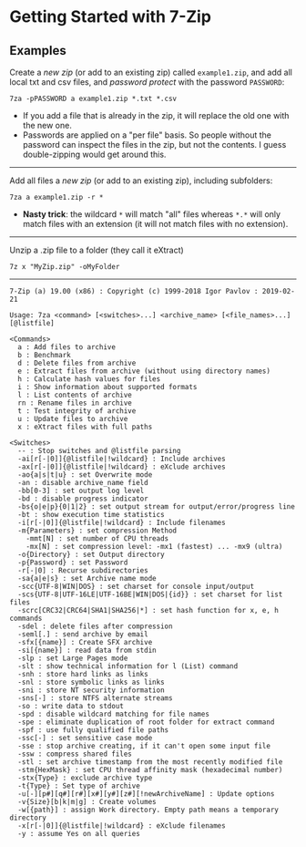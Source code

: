 # Getting Started with 7-Zip


## Examples

Create a *new zip* (or add to an existing zip) called `example1.zip`, and add all local txt and csv files, and *password protect* with the password `PASSWORD`:

	7za -pPASSWORD a example1.zip *.txt *.csv


- If you add a file that is already in the zip, it will replace the old one with the new one.
- Passwords are applied on a "per file" basis. So people without the password can inspect the files in the zip, but not the contents. I guess double-zipping would get around this.

-----


Add all files a *new zip* (or add to an existing zip), including subfolders:


	7za a example1.zip -r *


- **Nasty trick**: the wildcard `*` will match "all" files whereas `*.*` will only match files with an extension (it will not match files with no extension).


-----

Unzip a .zip file to a folder (they call it eXtract)

	7z x "MyZip.zip" -oMyFolder



-----


	7-Zip (a) 19.00 (x86) : Copyright (c) 1999-2018 Igor Pavlov : 2019-02-21

	Usage: 7za <command> [<switches>...] <archive_name> [<file_names>...] [@listfile]

	<Commands>
	  a : Add files to archive
	  b : Benchmark
	  d : Delete files from archive
	  e : Extract files from archive (without using directory names)
	  h : Calculate hash values for files
	  i : Show information about supported formats
	  l : List contents of archive
	  rn : Rename files in archive
	  t : Test integrity of archive
	  u : Update files to archive
	  x : eXtract files with full paths

	<Switches>
	  -- : Stop switches and @listfile parsing
	  -ai[r[-|0]]{@listfile|!wildcard} : Include archives
	  -ax[r[-|0]]{@listfile|!wildcard} : eXclude archives
	  -ao{a|s|t|u} : set Overwrite mode
	  -an : disable archive_name field
	  -bb[0-3] : set output log level
	  -bd : disable progress indicator
	  -bs{o|e|p}{0|1|2} : set output stream for output/error/progress line
	  -bt : show execution time statistics
	  -i[r[-|0]]{@listfile|!wildcard} : Include filenames
	  -m{Parameters} : set compression Method
		-mmt[N] : set number of CPU threads
		-mx[N] : set compression level: -mx1 (fastest) ... -mx9 (ultra)
	  -o{Directory} : set Output directory
	  -p{Password} : set Password
	  -r[-|0] : Recurse subdirectories
	  -sa{a|e|s} : set Archive name mode
	  -scc{UTF-8|WIN|DOS} : set charset for console input/output
	  -scs{UTF-8|UTF-16LE|UTF-16BE|WIN|DOS|{id}} : set charset for list files
	  -scrc[CRC32|CRC64|SHA1|SHA256|*] : set hash function for x, e, h commands
	  -sdel : delete files after compression
	  -seml[.] : send archive by email
	  -sfx[{name}] : Create SFX archive
	  -si[{name}] : read data from stdin
	  -slp : set Large Pages mode
	  -slt : show technical information for l (List) command
	  -snh : store hard links as links
	  -snl : store symbolic links as links
	  -sni : store NT security information
	  -sns[-] : store NTFS alternate streams
	  -so : write data to stdout
	  -spd : disable wildcard matching for file names
	  -spe : eliminate duplication of root folder for extract command
	  -spf : use fully qualified file paths
	  -ssc[-] : set sensitive case mode
	  -sse : stop archive creating, if it can't open some input file
	  -ssw : compress shared files
	  -stl : set archive timestamp from the most recently modified file
	  -stm{HexMask} : set CPU thread affinity mask (hexadecimal number)
	  -stx{Type} : exclude archive type
	  -t{Type} : Set type of archive
	  -u[-][p#][q#][r#][x#][y#][z#][!newArchiveName] : Update options
	  -v{Size}[b|k|m|g] : Create volumes
	  -w[{path}] : assign Work directory. Empty path means a temporary directory
	  -x[r[-|0]]{@listfile|!wildcard} : eXclude filenames
	  -y : assume Yes on all queries